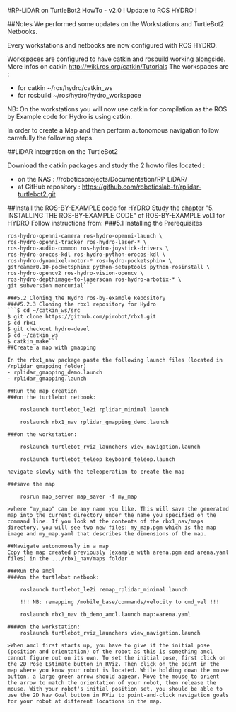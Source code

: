 #RP-LiDAR on TurtleBot2 HowTo - v2.0 ! Update to ROS HYDRO !

##Notes
We performed some updates on the Workstations and TurtleBot2 Netbooks.

Every workstations and netbooks are now configured with ROS HYDRO.

Workspaces are configured to have catkin and rosbuild working alongside.
More infos on catkin http://wiki.ros.org/catkin/Tutorials
The workspaces are :
- for catkin ~/ros/hydro/catkin_ws
- for rosbuild ~/ros/hydro/hydro_workspace

NB: On the workstations you will now use catkin for compilation as the ROS by Example code for Hydro is using catkin.

In order to create a Map and then perform autonomous navigation follow carrefully the following steps.

##LiDAR integration on the TurtleBot2

Download the catkin packages and study the 2 howto files located :
- on the NAS : //roboticsprojects/Documentation/RP-LiDAR/
- at GitHub repository : https://github.com/roboticslab-fr/rplidar-turtlebot2.git

##Install the ROS-BY-EXAMPLE code for HYDRO
Study the chapter "5. INSTALLING THE ROS-BY-EXAMPLE CODE" of ROS-BY-EXAMPLE vol.1 for HYDRO
Follow instructions from:
###5.1 Installing the Prerequisites
```$ sudo apt-get install ros-hydro-turtlebot-* \
ros-hydro-openni-camera ros-hydro-openni-launch \
ros-hydro-openni-tracker ros-hydro-laser-* \
ros-hydro-audio-common ros-hydro-joystick-drivers \
ros-hydro-orocos-kdl ros-hydro-python-orocos-kdl \
ros-hydro-dynamixel-motor-* ros-hydro-pocketsphinx \
gstreamer0.10-pocketsphinx python-setuptools python-rosinstall \
ros-hydro-opencv2 ros-hydro-vision-opencv \
ros-hydro-depthimage-to-laserscan ros-hydro-arbotix-* \
git subversion mercurial```

###5.2 Cloning the Hydro ros-by-example Repository
####5.2.3 Cloning the rbx1 repository for Hydro
```$ cd ~/catkin_ws/src
$ git clone https://github.com/pirobot/rbx1.git
$ cd rbx1
$ git checkout hydro-devel
$ cd ~/catkin_ws
$ catkin_make```
##Create a map with gmapping

In the rbx1_nav package paste the following launch files (located in /rplidar_gmapping folder)
- rplidar_gmapping_demo.launch
- rplidar_gmapping.launch

##Run the map creation
###on the turtlebot netbook:

	roslaunch turtlebot_le2i rplidar_minimal.launch

	roslaunch rbx1_nav rplidar_gmapping_demo.launch

###on the workstation:

	roslaunch turtlebot_rviz_launchers view_navigation.launch

	roslaunch turtlebot_teleop keyboard_teleop.launch

navigate slowly with the teleoperation to create the map

###save the map
	
	rosrun map_server map_saver -f my_map

>where "my_map" can be any name you like. This will save the generated map into the current directory under the name you specified on the command line. If you look at the contents of the rbx1_nav/maps directory, you will see two new files: my_map.pgm which is the map image and my_map.yaml that describes the dimensions of the map. 

##Navigate autonomously in a map
Copy the map created previously (example with arena.pgm and arena.yaml files) in the .../rbx1_nav/maps folder

###Run the amcl
####on the turtlebot netbook:

	roslaunch turtlebot_le2i remap_rplidar_minimal.launch

	!!! NB: remapping /mobile_base/commands/velocity to cmd_vel !!!

	roslaunch rbx1_nav tb_demo_amcl.launch map:=arena.yaml

####on the workstation:
	roslaunch turtlebot_rviz_launchers view_navigation.launch

>When amcl first starts up, you have to give it the initial pose (position and orientation) of the robot as this is something amcl cannot figure out on its own. To set the initial pose, first click on the 2D Pose Estimate button in RViz. Then click on the point in the map where you know your robot is located. While holding down the mouse button, a large green arrow should appear. Move the mouse to orient the arrow to match the orientation of your robot, then release the mouse. With your robot's initial position set, you should be able to use the 2D Nav Goal button in RViz to point-and-click navigation goals for your robot at different locations in the map. 

